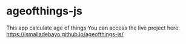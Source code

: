 # ageofthings-js
This app calculate age of things
You  can access the live project here: https://ismailadebayo.github.io/ageofthings-js/
